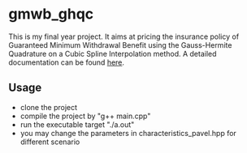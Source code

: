# gmwb_ghqc
This is my final year project. It aims at pricing the insurance policy of Guaranteed Minimum Withdrawal Benefit using the Gauss-Hermite Quadrature on a Cubic Spline Interpolation method. A detailed documentation can be found [here](https://www.dropbox.com/s/orv20lusj52fzwq/interim_report.pdf?dl=0).

## Usage
- clone the project
- compile the project by "g++ main.cpp"
- run the executable target "./a.out"
- you may change the parameters in characteristics_pavel.hpp for different scenario
